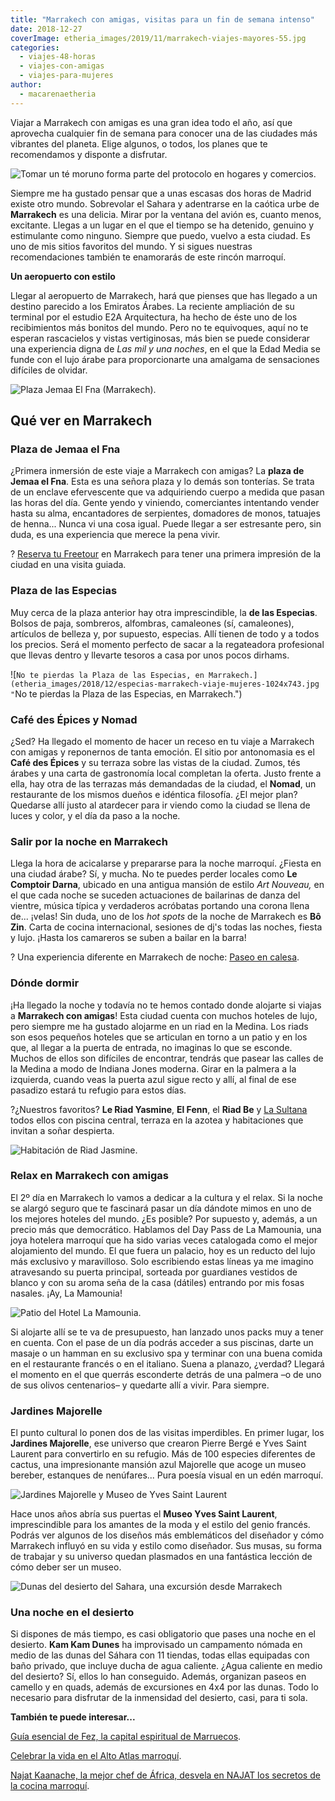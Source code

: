```yaml
---
title: "Marrakech con amigas, visitas para un fin de semana intenso"
date: 2018-12-27
coverImage: etheria_images/2019/11/marrakech-viajes-mayores-55.jpg
categories: 
  - viajes-48-horas
  - viajes-con-amigas
  - viajes-para-mujeres
author: 
  - macarenaetheria
---
```


Viajar a Marrakech con amigas es una gran idea todo el año, así que aprovecha cualquier 
fin de semana para conocer una de las ciudades más vibrantes del planeta. Elige algunos, 
o todos, los planes que te recomendamos y disponte a disfrutar. 

![Tomar un té moruno forma parte del protocolo en hogares y comercios.](etheria_images/2018/12/marrakech-viaje-de-mujeres-1024x682.jpg "Tomar un té moruno forma parte del protocolo en hogares y comercios.")

Siempre me ha gustado pensar que a unas escasas dos horas de Madrid existe otro mundo. 
Sobrevolar el Sahara y adentrarse en la caótica urbe de **Marrakech** es una delicia. 
Mirar por la ventana del avión es, cuanto menos, excitante. Llegas a un lugar en el que 
el tiempo se ha detenido, genuino y estimulante como ninguno. Siempre que puedo, vuelvo 
a esta ciudad. Es uno de mis sitios favoritos del mundo. Y si sigues nuestras 
recomendaciones también te enamorarás de este rincón marroquí. 

**Un aeropuerto con estilo** 

Llegar al aeropuerto de Marrakech, hará que pienses que has llegado a un destino 
parecido a los Emiratos Árabes. La reciente ampliación de su terminal por el estudio E2A 
Arquitectura, ha hecho de éste uno de los recibimientos más bonitos del mundo. Pero no 
te equivoques, aquí no te esperan rascacielos y vistas vertiginosas, más bien se puede 
considerar una experiencia digna de _Las mil y una noches_, en el que la Edad Media se 
funde con el lujo árabe para proporcionarte una amalgama de sensaciones difíciles de 
olvidar. 

![Plaza Jemaa El Fna (Marrakech).](etheria_images/2018/12/plaza-marrakech-viaje-mujeres-1024x682.jpg "Plaza Jemaa El Fna (Marrakech).")

## Qué ver en Marrakech

### Plaza de Jemaa el Fna

¿Primera inmersión de este viaje a Marrakech con amigas? La **plaza de Jemaa el Fna**. 
Esta es una señora plaza y lo demás son tonterías. Se trata de un enclave efervescente 
que va adquiriendo cuerpo a medida que pasan las horas del día. Gente yendo y viniendo, 
comerciantes intentando vender hasta su alma, encantadores de serpientes, domadores de 
monos, tatuajes de henna... Nunca vi una cosa igual. Puede llegar a ser estresante pero, 
sin duda, es una experiencia que merece la pena vivir. 

? [Reserva tu 
Freetour](https://www.civitatis.com/es/marrakech/free-tour-marrakech/?aid=10211) en 
Marrakech para tener una primera impresión de la ciudad en una visita guiada. 

### Plaza de las Especias

Muy cerca de la plaza anterior hay otra imprescindible, la **de las Especias**. Bolsos 
de paja, sombreros, alfombras, camaleones (sí, camaleones), artículos de belleza y, por 
supuesto, especias. Allí tienen de todo y a todos los precios. Será el momento perfecto 
de sacar a la regateadora profesional que llevas dentro y llevarte tesoros a casa por 
unos pocos dirhams. 

![`No te pierdas la Plaza de las Especias, en Marrakech.](etheria_images/2018/12/especias-marrakech-viaje-mujeres-1024x743.jpg "`No te pierdas la Plaza de las Especias, en Marrakech.")

### Café des Épices y Nomad

¿Sed? Ha llegado el momento de hacer un receso en tu viaje a Marrakech con amigas y 
reponernos de tanta emoción. El sitio por antonomasia es el **Café des Épices** y su 
terraza sobre las vistas de la ciudad. Zumos, tés árabes y una carta de gastronomía 
local completan la oferta. Justo frente a ella, hay otra de las terrazas más demandadas 
de la ciudad, el **Nomad**, un restaurante de los mismos dueños e idéntica filosofía. 
¿El mejor plan? Quedarse allí justo al atardecer para ir viendo como la ciudad se llena 
de luces y color, y el día da paso a la noche. 

### Salir por la noche en Marrakech

Llega la hora de acicalarse y prepararse para la noche marroquí. ¿Fiesta en una ciudad 
árabe? Sí, y mucha. No te puedes perder locales como **Le Comptoir Darna**, ubicado en 
una antigua mansión de estilo _Art Nouveau,_ en el que cada noche se suceden actuaciones 
de bailarinas de danza del vientre, música típica y verdaderos acróbatas portando una 
corona llena de... ¡velas! Sin duda, uno de los _hot spots_ de la noche de Marrakech es 
**Bô Zin**. Carta de cocina internacional, sesiones de dj's todas las noches, fiesta y 
lujo. ¡Hasta los camareros se suben a bailar en la barra! 

? Una experiencia diferente en Marrakech de noche: [Paseo en 
calesa](https://www.civitatis.com/es/marrakech/paseo-calesa-nocturno/?aid=10211). 

### Dónde dormir

¡Ha llegado la noche y todavía no te hemos contado donde alojarte si viajas a 
**Marrakech con amigas**! Esta ciudad cuenta con muchos hoteles de lujo, pero siempre me 
ha gustado alojarme en un riad en la Medina. Los riads son esos pequeños hoteles que se 
articulan en torno a un patio y en los que, al llegar a la puerta de entrada, no 
imaginas lo que se esconde. Muchos de ellos son difíciles de encontrar, tendrás que 
pasear las calles de la Medina a modo de Indiana Jones moderna. Girar en la palmera a la 
izquierda, cuando veas la puerta azul sigue recto y allí, al final de ese pasadizo 
estará tu refugio para estos días. 

?¿Nuestros favoritos? **Le Riad Yasmine**, **El Fenn**, el **Riad Be** y [La 
Sultana](http://etheriamagazine.com/2019/02/27/hotel-la-sultana-marrakech/) todos ellos 
con piscina central, terraza en la azotea y habitaciones que invitan a soñar despierta. 

![Habitación de Riad Jasmine.](etheria_images/2018/12/riad-yasmine-1024x664.jpg "© Riad Jasmine.")

### Relax en Marrakech con amigas

El 2º día en Marrakech lo vamos a dedicar a la cultura y el relax. Si la noche se alargó 
seguro que te fascinará pasar un día dándote mimos en uno de los mejores hoteles del 
mundo. ¿Es posible? Por supuesto y, además, a un precio más que democrático. Hablamos 
del Day Pass de La Mamounia, una joya hotelera marroquí que ha sido varias veces 
catalogada como el mejor alojamiento del mundo. El que fuera un palacio, hoy es un 
reducto del lujo más exclusivo y maravilloso. Solo escribiendo estas líneas ya me 
imagino atravesando su puerta principal, sorteada por guardianes vestidos de blanco y 
con su aroma seña de la casa (dátiles) entrando por mis fosas nasales. ¡Ay, La Mamounia! 

![Patio del Hotel La Mamounia.](etheria_images/2018/12/la-mamounia.jpg "© Hotel La Mamounia.")

Si alojarte allí se te va de presupuesto, han lanzado unos packs muy a tener en cuenta. 
Con el pase de un día podrás acceder a sus piscinas, darte un masaje o un hamman en su 
exclusivo spa y terminar con una buena comida en el restaurante francés o en el 
italiano. Suena a planazo, ¿verdad? Llegará el momento en el que querrás esconderte 
detrás de una palmera –o de uno de sus olivos centenarios– y quedarte allí a vivir. Para 
siempre. 

### Jardines Majorelle

El punto cultural lo ponen dos de las visitas imperdibles. En primer lugar, los 
**Jardines Majorelle**, ese universo que crearon Pierre Bergé e Yves Saint Laurent para 
convertirlo en su refugio. Más de 100 especies diferentes de cactus, una impresionante 
mansión azul Majorelle que acoge un museo bereber, estanques de nenúfares... Pura poesía 
visual en un edén marroquí. 

![Jardines Majorelle y Museo de Yves Saint Laurent](etheria_images/2018/12/museo-yves-saint-laurent-1024x599.jpg "Jardines Majorelle y Museo de Yves Saint Laurent.")

Hace unos años abría sus puertas el **Museo Yves Saint Laurent**, imprescindible para 
los amantes de la moda y el estilo del genio francés. Podrás ver algunos de los diseños 
más emblemáticos del diseñador y cómo Marrakech influyó en su vida y estilo como 
diseñador. Sus musas, su forma de trabajar y su universo quedan plasmados en una 
fantástica lección de cómo deber ser un museo. 

![Dunas del desierto del Sahara, una excursión desde Marrakech](etheria_images/2018/12/desierto-marruecos-1024x683.jpg "Dunas del desierto del Sahara.")

### Una noche en el desierto

Si dispones de más tiempo, es casi obligatorio que pases una noche en el desierto. **Kam 
Kam Dunes** ha improvisado un campamento nómada en medio de las dunas del Sáhara con 11 
tiendas, todas ellas equipadas con baño privado, que incluye ducha de agua caliente. 
¿Agua caliente en medio del desierto? Sí, ellos lo han conseguido. Además, organizan 
paseos en camello y en quads, además de excursiones en 4x4 por las dunas. Todo lo 
necesario para disfrutar de la inmensidad del desierto, casi, para ti sola. 

**También te puede interesar...** 

[Guía esencial de Fez, la capital espiritual de 
Marruecos](https://etheriamagazine.com/2021/03/18/guia-esencial-que-ver-y-hacer-en-fez/). 

[Celebrar la vida en el Alto Atlas 
marroquí](https://etheriamagazine.com/2020/04/08/viaje-amigas-marruecos-celebra-la-vida-en-el-alto-atlas/). 

[Najat Kaanache, la mejor chef de África, desvela en NAJAT los secretos de la cocina 
marroquí](https://etheriamagazine.com/2021/02/04/najat-libro-cocina-marroqui-chef-najat-kaanache/).
